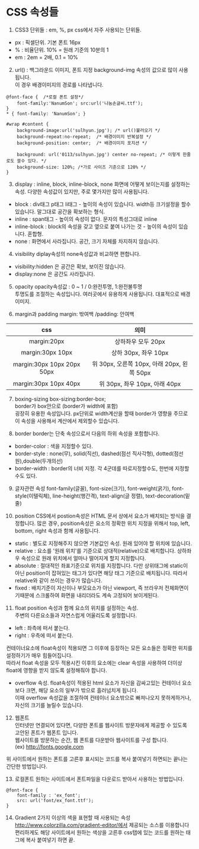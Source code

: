# CSS 속성들

1. CSS3 단위들 : em, %, px
css에서 자주 사용되는 단위들.

- px : 픽셀단위. 기본 폰트 16px
- % : 비율단위. 10% = 원래 기준의 10분의 1
- em : 2em = 2배, 0.1 = 10%

2. url() : 백그라운드 이미지, 폰트 지정
background-img 속성의 값으로 많이 사용됩니다.  
이 경우 배경이미지의 경로를 나타냅니다.

```
@font-face {  /*로컬 폰트 설정*/
    font-family:'NanumSon'; src:url('나눔손글씨.ttf');
}
* { font-family: 'NanumSon'; }

#wrap #content {
    background-image:url('sulhyun.jpg'); /* url()불러오기 */
    background-repeat:no-repeat;  /* 배경이미지 반복설정 */
    background-position: center;  /* 배경이미지 포지션 */
    
    background: url('0113/sulhyun.jpg') center no-repeat; /* 이렇게 한줄로도 쓸수 있다. */
    background-size: 120%; /*가로 사이즈 기준으로 120% */
}
```

3. display : inline, block, inline-block, none
화면에 어떻게 보이는지를 설정하는 속성. 다양한 속성값이 있지만, 주로 몇가지만 많이 사용됩니다.
  - block : div태그 p태그 li태그 - 높이의 속성이 있습니다. width등 크기설정을 할수 있습니다. 말그대로 공간을 확보하는 형식.
  - inline : span태그 - 높이의 속성이 없다. 문자의 특성그대로 inline
  - inline-block : block의 속성을 갖고 옆으로 붙여 나가는 것 - 높이의 속성이 있습니다. 혼합형.
  - none : 화면에서 사라집니다. 공간, 크기 자체를 차지하지 않습니다.

4. visibility
diplay속성의 none속성값과 비교하면 편합니다.
  - visibility:hidden 은 공간은 확보, 보이진 않습니다.
  - display:none 은 공간도 사라집니다.

5. opacity
opacity속성값 : 0 ~ 1 / 0:완전투명, 1:완전불투명  
투명도를 조절하는 속성입니다. 여러곳에서 유용하게 사용됩니다. 대표적으로 배경이미지.

6. margin과 padding
margin: 밖여백 /padding: 안여백  

|css|의미|
|:---:|:---:|
|margin:20px|상하좌우 모두 20px|
|margin:30px 10px|상하 30px, 좌우 10px|
|margin:30px 10px 20px 50px|위 30px, 오른쪽 10px, 아래 20px, 왼쪽 50px|
|margin:30px 10px 40px|위 30px, 좌우 10px, 아래 40px|

7. boxing-sizing 
box-sizing:border-box;  
border가 box안으로 (border가 width에 포함)  
굉장히 유용한 속성입니다. px단위로 width계산을 할때 border가 영향을 주므로 이 속성을 사용해서 계산에서 제외할수 있습니다.

8. border
border는 단축 속성으로서 다음의 하위 속성을 포함합니다.
  - border-color : 색을 지정할수 있다.
  - border-style : none(무), solid(직선), dashed(점선 직사각형), dotted(점선 원),double(두개의선)
  - border-width : border의 너비 지정. 각 4군데를 따로지정할수도, 한번에 지정할수도 있다.

9. 글자관련 속성
font-family(글꼴), font-size(크기), font-weight(굵기), font-style(이텔릭체), line-height(행간격), text-align(글 정렬), text-decoration(밑줄)

10. position
CSS에서 postion속성은 HTML 문서 상에서 요소가 배치되는 방식을 결정합니다. 많은 경우, position속성은 요소의 정확한 위치 지정을 위해서 top, left, bottom, right 속성과 함께 사용됩니다. 
  - static : 별도로 지정해주지 않으면 기본값인 속성. 원래 있어야 할 위치에 있습니다.
  - relative : 요소를 '원래 위치'를 기준으로 상대적(relative)으로 배치합니다.
 상하좌우 속성으로 원래 위치에서 얼마나 떨어지게 할지 지정합니다.
  - absolute : 절대적인 좌표기준으로 위치를 지정합니다. 다만 상위태그에 static이 아닌 position이 잡혀있는 태그가 있다면 해당 태그 기준으로 배치됩니다. 따라서 relative와 같이 쓰이는 경우가 많습니다.
  - fixed : 배치기준이 자신이나 부모요소가 아닌 viewport, 즉 브라우저 전체화면이기때문에 스크롤하여 화면을 내리더라도 계속 고정되어 보이게된다.

11. float
position 속성과 함께 요소의 위치를 설정하는 속성.  
주변의 다른요소들과 자연스럽게 어울리도록 설정합니다.

- left : 좌측에 떠서 붙는다.
- right : 우측에 떠서 붙는다.

컨테이너요소에 float속성이 적용되면 그 이후에 등장하는 모든 요소들은 정확한 위치를 설정하기가 매우 힘들어집니다.  
따라서 float 속성을 모두 적용시킨 이후의 요소에는 clear 속성을 사용하여 더이상 float에 영향을 받지 않도록 설정해줘야 합니다.

- overflow 속성.
float속성이 적용된 html 요소가 자신을 감싸고있는 컨테이너 요소보다 크면, 해당 요소의 일부가 밖으로 흘러넘치게 됩니다.  
이때 overflow 속성값을 조절하여 컨테이너 요소밖으로 빠져나오지 못하게하거나, 자신의 크기를 늘릴수 있습니다.

12. 웹폰트  
인터넷만 연결되어 있다면, 다양한 폰트를 웹사이트 방문자에게 제공할 수 있도록 고안된 폰트가 웹폰트 입니다.  
웹사이트를 방문하는 순간, 웹 폰트를 다운받아 웹사이트를 구성 합니다.  
(ex) http://fonts.google.com

위 사이트에서 원하는 폰트를 고른후 표시되는 코드를 복사 붙여넣기 하면되는 끝나는 간단한 방법입니다.

13. 로컬폰트
원하는 사이트에서 폰트파일을 다운로드 받아서 사용하는 방법입니다.

```
@font-face {
	font-family : 'ex_font';
	src: url('font/ex_font.ttf');
}
```

14. Gradient
2가지 이상의 색을 표현할 때 사용되는 속성  
http://www.colorzilla.com/gradient-editor/에서 제공되는 소스를 이용합니다  
편리하게도 해당 사이트에서 원하는 색상을 고른후 css탭에 있는 코드를 원하는 태그에 복사 붙여넣기 하면 끝.








